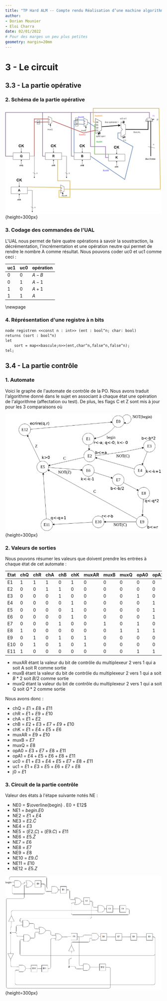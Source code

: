 ```yaml
---
title: "TP Hard ALM -- Compte rendu Réalisation d’une machine algorithmique"
author:
- Dorian Mounier
- Eloi Charra
date: 02/01/2022
# Pour des marges un peu plus petites
geometry: margin=20mm
---
```


# 3 - Le circuit
## 3.3 - La partie opérative

### 2. Schéma de la partie opérative

![Schéma de la partie opérative](PO.png){height=300px}


### 3. Codage des commandes de l'UAL

L'UAL nous permet de faire quatre opérations à savoir la soustraction, la décrémentation, l'incrémentation et une opération neutre qui permet de rendre le nombre A comme résultat. Nous pouvons coder uc0 et uc1 comme ceci :

| uc1 | uc0 | opération   |
|-----|-----|-------------|
| 0   | 0   | $A - B$     |
| 0   | 1   | $A - 1$     |
| 1   | 0   | $A + 1$     |
| 1   | 1   | $A$         |

\newpage

### 4. Réprésentation d'une registre à n bits

```
node registren <<const n : int>> (ent : bool^n; char: bool)
returns (sort : bool^n)
let
	sort = map<<bascule;n>>(ent,char^n,false^n,false^n);
tel;
```

## 3.4 - La partie contrôle

### 1. Automate

Voici le graphe de l'automate de contrôle de la PO.
Nous avons traduit l'algorithme donné dans le sujet en associant à chaque état une opération de l'algorithme (affectation ou test).
De plus, les flags C et Z sont mis à jour pour les 3 comparaisons où 

![Automate de contrôle de la PO](autfix.png){height=300px}

### 2. Valeurs de sorties

Nous pouvons résumer les valeurs que doivent prendre les entrées à chaque état de cet automate :

| Etat | chQ | chR | chA | chB | chK | muxAR | muxB | muxQ | opA0 | opA1 | uc0 | uc1 | j0 |
|------|-----|-----|-----|-----|-----|-------|------|------|------|------|-----|-----|----|
| E1   | 1   | 1   | 1   | 0   | 1   | 0     | 0    | 0    | 0    | 0    | 1   | 1   | 1  |
| E2   | 0   | 0   | 1   | 1   | 0   | 0     | 0    | 0    | 0    | 0    | 0   | 0   | 0  |
| E3   | 0   | 0   | 0   | 1   | 0   | 0     | 0    | 0    | 1    | 0    | 1   | 1   | 0  |
| E4   | 0   | 0   | 0   | 0   | 1   | 0     | 0    | 0    | 0    | 1    | 1   | 0   | 0  |
| E5   | 0   | 0   | 0   | 0   | 1   | 0     | 0    | 0    | 0    | 1    | 1   | 1   | 0  |
| E6   | 0   | 0   | 0   | 0   | 1   | 0     | 0    | 0    | 0    | 1    | 0   | 1   | 0  |
| E7   | 0   | 0   | 0   | 1   | 0   | 0     | 1    | 0    | 1    | 0    | 1   | 1   | 0  |
| E8   | 1   | 0   | 0   | 0   | 0   | 0     | 0    | 1    | 1    | 1    | 1   | 1   | 0  |
| E9   | 0   | 1   | 0   | 1   | 0   | 1     | 0    | 0    | 0    | 0    | 0   | 0   | 0  |
| E10  | 0   | 1   | 0   | 1   | 0   | 1     | 0    | 0    | 0    | 0    | 0   | 0   | 0  |
| E11  | 1   | 0   | 0   | 0   | 0   | 0     | 0    | 0    | 1    | 1    | 1   | 0   | 0  |

- muxAR étant la valeur du bit de contrôle du multiplexeur 2 vers 1 qui a soit A soit R comme sortie
- muxB étant la valeur du bit de contrôle du multiplexeur 2 vers 1 qui a soit $B * 2$ soit $B / 2$ comme sortie
- muxQ étant la valeur du bit de contrôle du multiplexeur 2 vers 1 qui a soit Q soit $Q * 2$ comme sortie

Nous avons donc :

- chQ = $E1 + E8 + E11$
- chR = $E1 + E9 + E10$
- chA = $E1 + E2$
- chB = $E2 + E3 + E7 + E9 + E10$
- chK = $E1 + E4 + E5 + E6$
- muxAR = $E9 + E10$
- muxB = $E7$
- muxQ = $E8$
- opA0 = $E3 + E7 + E8 + E11$
- opA1 = $E4 + E5 + E6 + E8 + E11$
- uc0 = $E1 + E3 + E4 + E5 + E7 + E8 + E11$
- uc1 = $E1 + E3 + E5 + E6 + E7 + E8$
- j0 = $E1$

### 3. Circuit de la partie contrôle

Valeur des états à l'étape suivante notés NE :

- NE0 = $\overline{begin} . E0 + E12$
- NE1 = $begin . E0$
- NE2 = $E1 + E4$
- NE3 = $E2 . \bar C$
- NE4 = $E3$
- NE5 = $(E2 . C) + (E9 . C) + E11$
- NE6 = $E5 . \bar Z$
- NE7 = $E6$
- NE8 = $E7$
- NE9 = $E8$
- NE10 = $E9 . \bar C$
- NE11 = $E10$
- NE12 = $E5 . Z$


![Circuit de la partie contrôle](loogique.png){height=300px}



